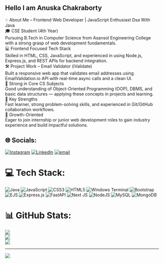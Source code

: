 ## Hello I am Anuska Chakraborty</br>
💡 About Me – Frontend Web Developer | JavaScript Enthusiast Dsa With Java</br>
🎓 CSE Student (4th Year)</br>
Pursuing B.Tech in Computer Science from Asansol Engineering College with a strong grasp of web development fundamentals.</br>
💻 Frontend Focused Tech Stack</br>
Skilled in HTML, CSS, JavaScript, and experienced in using Node.js, Express.js, and REST APIs for backend integration.</br>
🛠️ Project Work – Email Validator (iValidate)</br>
Built a responsive web app that validates email addresses using EmailValidation.io API with real-time async calls and a clean UI.</br>
📘 Strong in Core CS Subjects</br>
Good understanding of Object-Oriented Programming (OOP), DBMS, and basic data structures — applying these concepts in projects and learning.</br>
🧠 Key Strengths</br>
Fast learner, strong problem-solving skills, and experienced in Git/GitHub collaboration workflows.</br>
🚀 Growth-Oriented</br>
Eager to join internship or junior web development roles to gain industry experience and build impactful solutions.</br>


## 🌐 Socials:
[![Instagram](https://img.shields.io/badge/Instagram-%23E4405F.svg?logo=Instagram&logoColor=white)](https://instagram.com/be_with_coco) [![LinkedIn](https://img.shields.io/badge/LinkedIn-%230077B5.svg?logo=linkedin&logoColor=white)](https://linkedin.com/in/https://www.linkedin.com/in/anuska-chakraborty-333211237) [![email](https://img.shields.io/badge/Email-D14836?logo=gmail&logoColor=white)](mailto:chakravartyanushka2025@gmail.com) 

# 💻 Tech Stack:
![Java](https://img.shields.io/badge/java-%23ED8B00.svg?style=for-the-badge&logo=openjdk&logoColor=white) ![JavaScript](https://img.shields.io/badge/javascript-%23323330.svg?style=for-the-badge&logo=javascript&logoColor=%23F7DF1E) ![CSS3](https://img.shields.io/badge/css3-%231572B6.svg?style=for-the-badge&logo=css3&logoColor=white) ![HTML5](https://img.shields.io/badge/html5-%23E34F26.svg?style=for-the-badge&logo=html5&logoColor=white) ![Windows Terminal](https://img.shields.io/badge/Windows%20Terminal-%234D4D4D.svg?style=for-the-badge&logo=windows-terminal&logoColor=white) ![Bootstrap](https://img.shields.io/badge/bootstrap-%238511FA.svg?style=for-the-badge&logo=bootstrap&logoColor=white) ![EJS](https://img.shields.io/badge/ejs-%23B4CA65.svg?style=for-the-badge&logo=ejs&logoColor=black) ![Express.js](https://img.shields.io/badge/express.js-%23404d59.svg?style=for-the-badge&logo=express&logoColor=%2361DAFB) ![FastAPI](https://img.shields.io/badge/FastAPI-005571?style=for-the-badge&logo=fastapi) ![Next JS](https://img.shields.io/badge/Next-black?style=for-the-badge&logo=next.js&logoColor=white) ![NodeJS](https://img.shields.io/badge/node.js-6DA55F?style=for-the-badge&logo=node.js&logoColor=white) ![MySQL](https://img.shields.io/badge/mysql-4479A1.svg?style=for-the-badge&logo=mysql&logoColor=white) ![MongoDB](https://img.shields.io/badge/MongoDB-%234ea94b.svg?style=for-the-badge&logo=mongodb&logoColor=white)
# 📊 GitHub Stats:
![](https://github-readme-stats.vercel.app/api?username=Anu-Chakrabortyt&theme=merko&hide_border=false&include_all_commits=false&count_private=false)<br/>
![](https://nirzak-streak-stats.vercel.app/?user=Anu-Chakrabortyt&theme=merko&hide_border=false)<br/>
![](https://github-readme-stats.vercel.app/api/top-langs/?username=Anu-Chakrabortyt&theme=merko&hide_border=false&include_all_commits=false&count_private=false&layout=compact)

---
[![](https://visitcount.itsvg.in/api?id=Anu-Chakrabortyt&icon=0&color=0)](https://visitcount.itsvg.in)

<!-- Proudly created with GPRM ( https://gprm.itsvg.in ) -->
